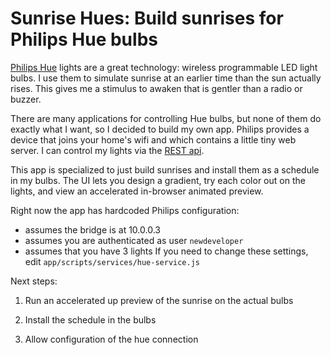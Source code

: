 Sunrise Hues: Build sunrises for Philips Hue bulbs
============


[Philips Hue](http://www.meethue.com) lights are a great technology: wireless 
programmable LED light bulbs. 
I use them to simulate sunrise at an earlier time than the sun actually rises. 
This gives me a stimulus to awaken that is gentler than a radio or buzzer.

There are many applications for controlling Hue bulbs, but none of them 
do exactly what I want, so I decided to build my own app. Philips provides
a device that joins your home's wifi and which contains a little tiny 
web server. I can control my lights via the [REST api](http://www.developers.meethue.com/). 

This app is specialized to just build sunrises and install them as a schedule
in my bulbs. The UI lets you design a gradient, try each color out on the lights,
and view an accelerated in-browser animated preview.

Right now the app has hardcoded Philips configuration:
* assumes the bridge is at 10.0.0.3
* assumes you are authenticated as user `newdeveloper`
* assumes that you have 3 lights
If you need to change these settings, edit `app/scripts/services/hue-service.js`

Next steps:

1. Run an accelerated up preview of the sunrise on the actual bulbs

2. Install the schedule in the bulbs

3. Allow configuration of the hue connection
